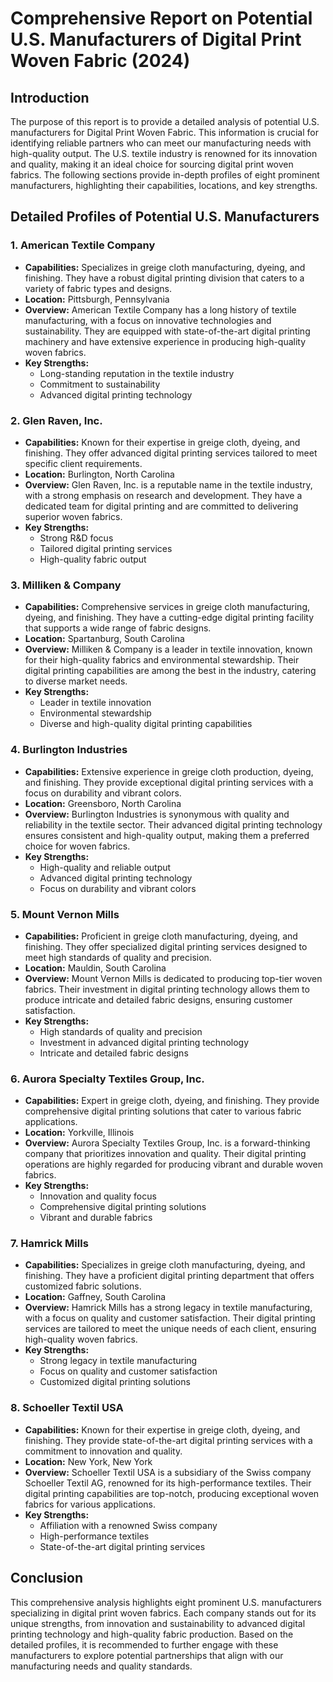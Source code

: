 # Comprehensive Report on Potential U.S. Manufacturers of Digital Print Woven Fabric (2024)

## Introduction

The purpose of this report is to provide a detailed analysis of potential U.S. manufacturers for Digital Print Woven Fabric. This information is crucial for identifying reliable partners who can meet our manufacturing needs with high-quality output. The U.S. textile industry is renowned for its innovation and quality, making it an ideal choice for sourcing digital print woven fabrics. The following sections provide in-depth profiles of eight prominent manufacturers, highlighting their capabilities, locations, and key strengths.

## Detailed Profiles of Potential U.S. Manufacturers

### 1. American Textile Company

- **Capabilities:** Specializes in greige cloth manufacturing, dyeing, and finishing. They have a robust digital printing division that caters to a variety of fabric types and designs.
- **Location:** Pittsburgh, Pennsylvania
- **Overview:** American Textile Company has a long history of textile manufacturing, with a focus on innovative technologies and sustainability. They are equipped with state-of-the-art digital printing machinery and have extensive experience in producing high-quality woven fabrics.
- **Key Strengths:**
  - Long-standing reputation in the textile industry
  - Commitment to sustainability
  - Advanced digital printing technology

### 2. Glen Raven, Inc.

- **Capabilities:** Known for their expertise in greige cloth, dyeing, and finishing. They offer advanced digital printing services tailored to meet specific client requirements.
- **Location:** Burlington, North Carolina
- **Overview:** Glen Raven, Inc. is a reputable name in the textile industry, with a strong emphasis on research and development. They have a dedicated team for digital printing and are committed to delivering superior woven fabrics.
- **Key Strengths:**
  - Strong R&D focus
  - Tailored digital printing services
  - High-quality fabric output

### 3. Milliken & Company

- **Capabilities:** Comprehensive services in greige cloth manufacturing, dyeing, and finishing. They have a cutting-edge digital printing facility that supports a wide range of fabric designs.
- **Location:** Spartanburg, South Carolina
- **Overview:** Milliken & Company is a leader in textile innovation, known for their high-quality fabrics and environmental stewardship. Their digital printing capabilities are among the best in the industry, catering to diverse market needs.
- **Key Strengths:**
  - Leader in textile innovation
  - Environmental stewardship
  - Diverse and high-quality digital printing capabilities

### 4. Burlington Industries

- **Capabilities:** Extensive experience in greige cloth production, dyeing, and finishing. They provide exceptional digital printing services with a focus on durability and vibrant colors.
- **Location:** Greensboro, North Carolina
- **Overview:** Burlington Industries is synonymous with quality and reliability in the textile sector. Their advanced digital printing technology ensures consistent and high-quality output, making them a preferred choice for woven fabrics.
- **Key Strengths:**
  - High-quality and reliable output
  - Advanced digital printing technology
  - Focus on durability and vibrant colors

### 5. Mount Vernon Mills

- **Capabilities:** Proficient in greige cloth manufacturing, dyeing, and finishing. They offer specialized digital printing services designed to meet high standards of quality and precision.
- **Location:** Mauldin, South Carolina
- **Overview:** Mount Vernon Mills is dedicated to producing top-tier woven fabrics. Their investment in digital printing technology allows them to produce intricate and detailed fabric designs, ensuring customer satisfaction.
- **Key Strengths:**
  - High standards of quality and precision
  - Investment in advanced digital printing technology
  - Intricate and detailed fabric designs

### 6. Aurora Specialty Textiles Group, Inc.

- **Capabilities:** Expert in greige cloth, dyeing, and finishing. They provide comprehensive digital printing solutions that cater to various fabric applications.
- **Location:** Yorkville, Illinois
- **Overview:** Aurora Specialty Textiles Group, Inc. is a forward-thinking company that prioritizes innovation and quality. Their digital printing operations are highly regarded for producing vibrant and durable woven fabrics.
- **Key Strengths:**
  - Innovation and quality focus
  - Comprehensive digital printing solutions
  - Vibrant and durable fabrics

### 7. Hamrick Mills

- **Capabilities:** Specializes in greige cloth manufacturing, dyeing, and finishing. They have a proficient digital printing department that offers customized fabric solutions.
- **Location:** Gaffney, South Carolina
- **Overview:** Hamrick Mills has a strong legacy in textile manufacturing, with a focus on quality and customer satisfaction. Their digital printing services are tailored to meet the unique needs of each client, ensuring high-quality woven fabrics.
- **Key Strengths:**
  - Strong legacy in textile manufacturing
  - Focus on quality and customer satisfaction
  - Customized digital printing solutions

### 8. Schoeller Textil USA

- **Capabilities:** Known for their expertise in greige cloth, dyeing, and finishing. They provide state-of-the-art digital printing services with a commitment to innovation and quality.
- **Location:** New York, New York
- **Overview:** Schoeller Textil USA is a subsidiary of the Swiss company Schoeller Textil AG, renowned for its high-performance textiles. Their digital printing capabilities are top-notch, producing exceptional woven fabrics for various applications.
- **Key Strengths:**
  - Affiliation with a renowned Swiss company
  - High-performance textiles
  - State-of-the-art digital printing services

## Conclusion

This comprehensive analysis highlights eight prominent U.S. manufacturers specializing in digital print woven fabrics. Each company stands out for its unique strengths, from innovation and sustainability to advanced digital printing technology and high-quality fabric production. Based on the detailed profiles, it is recommended to further engage with these manufacturers to explore potential partnerships that align with our manufacturing needs and quality standards.